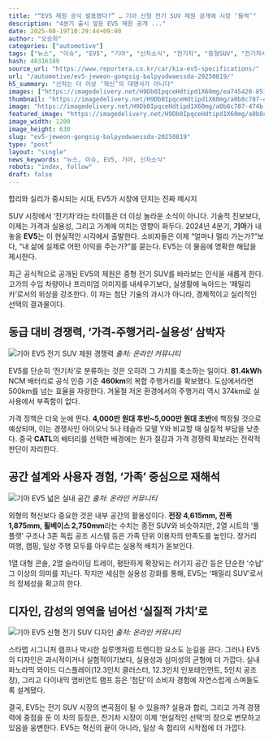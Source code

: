 ```yaml
---
title: "“EV5 제원 공식 발표됐다?” … 기아 신형 전기 SUV 제원 공개에 시장 ‘들썩’"
description: "4분기 출시 앞둔 EV5 제원 공개 ..."
date: 2025-08-19T10:29:44+09:00
author: "오승희"
categories: ["automotive"]
tags: ["뉴스", "이슈", "EV5", "기아", "신차소식", "전기차", "중형SUV", "전기차시장동향", "배터리기술혁신"]
hash: 48316389
source_url: "https://www.reportera.co.kr/car/kia-ev5-specifications/"
url: "/automotive/ev5-jeweon-gongsig-balpyodwaessda-20250819/"
h5_summary: "신차는 더 이상 ‘혁신’의 대명사가 아니다"
images: ["https://imagedelivery.net/H9Db0IpqceHdtipd1X60mg/ea745420-8512-4112-7c9b-d0aa9baebd00/public", "https://imagedelivery.net/H9Db0IpqceHdtipd1X60mg/6d08d4e5-89b3-418d-59bb-35bb2d252200/public", "https://imagedelivery.net/H9Db0IpqceHdtipd1X60mg/a0b8c787-474b-40c0-3e85-5a22f4a81b00/public", "https://imagedelivery.net/H9Db0IpqceHdtipd1X60mg/c5bb5021-7e67-4dc6-a186-15b5c0243600/public"]
thumbnail: "https://imagedelivery.net/H9Db0IpqceHdtipd1X60mg/a0b8c787-474b-40c0-3e85-5a22f4a81b00/public"
image: "https://imagedelivery.net/H9Db0IpqceHdtipd1X60mg/a0b8c787-474b-40c0-3e85-5a22f4a81b00/public"
featured_image: "https://imagedelivery.net/H9Db0IpqceHdtipd1X60mg/a0b8c787-474b-40c0-3e85-5a22f4a81b00/public"
image_width: 1200
image_height: 630
slug: "ev5-jeweon-gongsig-balpyodwaessda-20250819"
type: "post"
layout: "single"
news_keywords: "뉴스, 이슈, EV5, 기아, 신차소식"
robots: "index, follow"
draft: false
---
```


합리와 실리가 중시되는 시대, EV5가 시장에 던지는 진짜 메시지

SUV 시장에서 ‘전기차’라는 타이틀은 더 이상 놀라운 소식이 아니다. 기술적 진보보다, 이제는 가격과 실용성, 그리고 가계에 미치는 영향이 화두다. 2024년 4분기, **기아**가 내놓을 **EV5**는 이 현실적인 시각에서 출발한다. 소비자들은 이제 “얼마나 멀리 가는가?”보다, “내 삶에 실제로 어떤 이익을 주는가?”를 묻는다. EV5는 이 물음에 명확한 해답을 제시한다.

최근 공식적으로 공개된 EV5의 제원은 중형 전기 SUV를 바라보는 인식을 새롭게 한다. 고가의 수입 차량이나 프리미엄 이미지를 내세우기보다, 실생활에 녹아드는 ‘패밀리카’로서의 위상을 강조한다. 이 차는 첨단 기술의 과시가 아니라, 경제적이고 실리적인 선택의 결과물이다.

## 동급 대비 경쟁력, ‘가격-주행거리-실용성’ 삼박자

![기아 EV5 전기 SUV 제원 경쟁력](https://imagedelivery.net/H9Db0IpqceHdtipd1X60mg/6d08d4e5-89b3-418d-59bb-35bb2d252200/public)
*출처: 온라인 커뮤니티*


EV5를 단순히 ‘전기차’로 분류하는 것은 오히려 그 가치를 축소하는 일이다. **81.4kWh** NCM 배터리로 공식 인증 기준 **460km**의 복합 주행거리를 확보했다. 도심에서라면 500km를 넘는 효율을 자랑한다. 겨울철 저온 환경에서의 주행거리 역시 374km로 실사용에서 부족함이 없다.

가격 정책은 더욱 눈에 띈다. **4,000만 원대 후반~5,000만 원대 초반**에 책정될 것으로 예상되며, 이는 경쟁사인 아이오닉 5나 테슬라 모델 Y와 비교할 때 실질적 부담을 낮춘다. 중국 **CATL**의 배터리를 선택한 배경에는 원가 절감과 가격 경쟁력 확보라는 전략적 판단이 자리한다.

## 공간 설계와 사용자 경험, ‘가족’ 중심으로 재해석

![기아 EV5 넓은 실내 공간](https://imagedelivery.net/H9Db0IpqceHdtipd1X60mg/c5bb5021-7e67-4dc6-a186-15b5c0243600/public)
*출처: 온라인 커뮤니티*


외형의 혁신보다 중요한 것은 내부 공간의 활용성이다. **전장 4,615mm, 전폭 1,875mm, 휠베이스 2,750mm**라는 수치는 종전 SUV와 비슷하지만, 2열 시트의 ‘풀 플랫’ 구조나 3존 독립 공조 시스템 등은 가족 단위 이용자의 만족도를 높인다. 장거리 여행, 캠핑, 일상 주행 모두를 아우르는 실용적 배치가 돋보인다.

1열 대형 콘솔, 2열 슬라이딩 트레이, 평탄하게 확장되는 러기지 공간 등은 단순한 ‘수납’ 그 이상의 의미를 지닌다. 작지만 세심한 실용성 강화를 통해, EV5는 ‘패밀리 SUV’로서의 정체성을 확고히 한다.

## 디자인, 감성의 영역을 넘어선 ‘실질적 가치’로

![기아 EV5 신형 전기 SUV 디자인](https://imagedelivery.net/H9Db0IpqceHdtipd1X60mg/ea745420-8512-4112-7c9b-d0aa9baebd00/public)
*출처: 온라인 커뮤니티*


스타맵 시그니처 램프나 박시한 실루엣처럼 트렌디한 요소도 눈길을 끈다. 그러나 EV5의 디자인은 과시적이거나 실험적이기보다, 실용성과 심미성의 균형에 더 가깝다. 실내 파노라믹 와이드 디스플레이(12.3인치 클러스터, 12.3인치 인포테인먼트, 5인치 공조창), 그리고 다이내믹 앰비언트 램프 등은 ‘첨단’이 소비자 경험에 자연스럽게 스며들도록 설계됐다.

결국, EV5는 전기 SUV 시장의 변곡점이 될 수 있을까? 실용과 합리, 그리고 가격 경쟁력에 중점을 둔 이 차의 등장은, 전기차 시장이 이제 ‘현실적인 선택’의 장으로 변모하고 있음을 웅변한다. EV5는 혁신의 끝이 아니라, 일상 속 합리의 시작점에 더 가깝다.
